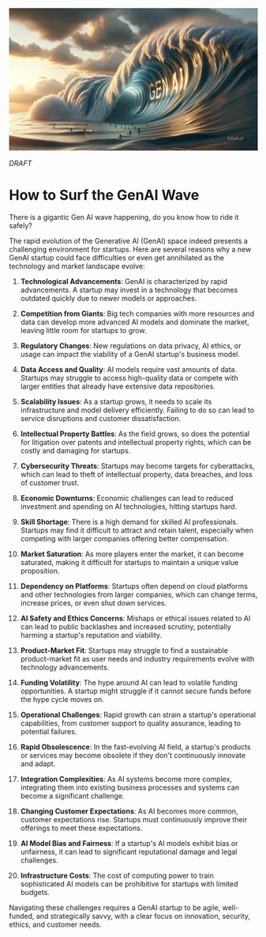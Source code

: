 <banner class="page-header" role="banner">
  <img src="../assets/images/agi/surfing_genai2.webp" alt="Banner Image" style="">
</banner>

*DRAFT*

# How to Surf the GenAI Wave

There is a gigantic Gen AI wave happening, do you know how to ride it safely?

The rapid evolution of the Generative AI (GenAI) space indeed presents a challenging environment for startups. Here are several reasons why a new GenAI startup could face difficulties or even get annihilated as the technology and market landscape evolve:

1. **Technological Advancements**: GenAI is characterized by rapid advancements. A startup may invest in a technology that becomes outdated quickly due to newer models or approaches.

2. **Competition from Giants**: Big tech companies with more resources and data can develop more advanced AI models and dominate the market, leaving little room for startups to grow.

3. **Regulatory Changes**: New regulations on data privacy, AI ethics, or usage can impact the viability of a GenAI startup's business model.

4. **Data Access and Quality**: AI models require vast amounts of data. Startups may struggle to access high-quality data or compete with larger entities that already have extensive data repositories.

5. **Scalability Issues**: As a startup grows, it needs to scale its infrastructure and model delivery efficiently. Failing to do so can lead to service disruptions and customer dissatisfaction.

6. **Intellectual Property Battles**: As the field grows, so does the potential for litigation over patents and intellectual property rights, which can be costly and damaging for startups.

7. **Cybersecurity Threats**: Startups may become targets for cyberattacks, which can lead to theft of intellectual property, data breaches, and loss of customer trust.

8. **Economic Downturns**: Economic challenges can lead to reduced investment and spending on AI technologies, hitting startups hard.

9. **Skill Shortage**: There is a high demand for skilled AI professionals. Startups may find it difficult to attract and retain talent, especially when competing with larger companies offering better compensation.

10. **Market Saturation**: As more players enter the market, it can become saturated, making it difficult for startups to maintain a unique value proposition.

11. **Dependency on Platforms**: Startups often depend on cloud platforms and other technologies from larger companies, which can change terms, increase prices, or even shut down services.

12. **AI Safety and Ethics Concerns**: Mishaps or ethical issues related to AI can lead to public backlashes and increased scrutiny, potentially harming a startup's reputation and viability.

13. **Product-Market Fit**: Startups may struggle to find a sustainable product-market fit as user needs and industry requirements evolve with technology advancements.

14. **Funding Volatility**: The hype around AI can lead to volatile funding opportunities. A startup might struggle if it cannot secure funds before the hype cycle moves on.

15. **Operational Challenges**: Rapid growth can strain a startup's operational capabilities, from customer support to quality assurance, leading to potential failures.

16. **Rapid Obsolescence**: In the fast-evolving AI field, a startup's products or services may become obsolete if they don't continuously innovate and adapt.

17. **Integration Complexities**: As AI systems become more complex, integrating them into existing business processes and systems can become a significant challenge.

18. **Changing Customer Expectations**: As AI becomes more common, customer expectations rise. Startups must continuously improve their offerings to meet these expectations.

19. **AI Model Bias and Fairness**: If a startup's AI models exhibit bias or unfairness, it can lead to significant reputational damage and legal challenges.

20. **Infrastructure Costs**: The cost of computing power to train sophisticated AI models can be prohibitive for startups with limited budgets.

Navigating these challenges requires a GenAI startup to be agile, well-funded, and strategically savvy, with a clear focus on innovation, security, ethics, and customer needs.

<!-- <banner class="page-header" role="banner">
  <img src="../assets/images/q3.webp" alt="Banner Image">
</banner> -->
